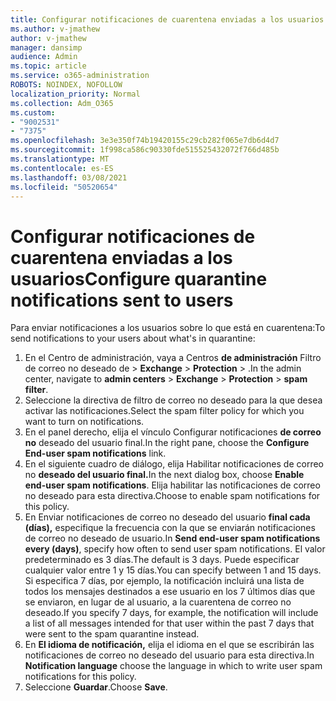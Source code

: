 ```yaml
---
title: Configurar notificaciones de cuarentena enviadas a los usuarios
ms.author: v-jmathew
author: v-jmathew
manager: dansimp
audience: Admin
ms.topic: article
ms.service: o365-administration
ROBOTS: NOINDEX, NOFOLLOW
localization_priority: Normal
ms.collection: Adm_O365
ms.custom:
- "9002531"
- "7375"
ms.openlocfilehash: 3e3e350f74b19420155c29cb282f065e7db6d4d7
ms.sourcegitcommit: 1f998ca586c90330fde515525432072f766d485b
ms.translationtype: MT
ms.contentlocale: es-ES
ms.lasthandoff: 03/08/2021
ms.locfileid: "50520654"
---
```

# <a name="configure-quarantine-notifications-sent-to-users"></a><span data-ttu-id="99485-102">Configurar notificaciones de cuarentena enviadas a los usuarios</span><span class="sxs-lookup"><span data-stu-id="99485-102">Configure quarantine notifications sent to users</span></span>

<span data-ttu-id="99485-103">Para enviar notificaciones a los usuarios sobre lo que está en cuarentena:</span><span class="sxs-lookup"><span data-stu-id="99485-103">To send notifications to your users about what's in quarantine:</span></span>

1. <span data-ttu-id="99485-104">En el Centro de administración, vaya a Centros **de administración** Filtro de correo no deseado de  >  **Exchange**  >  **Protection**  >  .</span><span class="sxs-lookup"><span data-stu-id="99485-104">In the admin center, navigate to **admin centers** > **Exchange** > **Protection** > **spam filter**.</span></span>
2. <span data-ttu-id="99485-105">Seleccione la directiva de filtro de correo no deseado para la que desea activar las notificaciones.</span><span class="sxs-lookup"><span data-stu-id="99485-105">Select the spam filter policy for which you want to turn on notifications.</span></span>
3. <span data-ttu-id="99485-106">En el panel derecho, elija el vínculo Configurar notificaciones **de correo no** deseado del usuario final.</span><span class="sxs-lookup"><span data-stu-id="99485-106">In the right pane, choose the **Configure End-user spam notifications** link.</span></span>
4. <span data-ttu-id="99485-107">En el siguiente cuadro de diálogo, elija Habilitar notificaciones de correo no **deseado del usuario final.**</span><span class="sxs-lookup"><span data-stu-id="99485-107">In the next dialog box, choose **Enable end-user spam notifications**.</span></span> <span data-ttu-id="99485-108">Elija habilitar las notificaciones de correo no deseado para esta directiva.</span><span class="sxs-lookup"><span data-stu-id="99485-108">Choose to enable spam notifications for this policy.</span></span>
5. <span data-ttu-id="99485-109">En Enviar notificaciones de correo no deseado del usuario **final cada (días),** especifique la frecuencia con la que se enviarán notificaciones de correo no deseado de usuario.</span><span class="sxs-lookup"><span data-stu-id="99485-109">In **Send end-user spam notifications every (days)**, specify how often to send user spam notifications.</span></span> <span data-ttu-id="99485-110">El valor predeterminado es 3 días.</span><span class="sxs-lookup"><span data-stu-id="99485-110">The default is 3 days.</span></span> <span data-ttu-id="99485-111">Puede especificar cualquier valor entre 1 y 15 días.</span><span class="sxs-lookup"><span data-stu-id="99485-111">You can specify between 1 and 15 days.</span></span> <span data-ttu-id="99485-112">Si especifica 7 días, por ejemplo, la notificación incluirá una lista de todos los mensajes destinados a ese usuario en los 7 últimos días que se enviaron, en lugar de al usuario, a la cuarentena de correo no deseado.</span><span class="sxs-lookup"><span data-stu-id="99485-112">If you specify 7 days, for example, the notification will include a list of all messages intended for that user within the past 7 days that were sent to the spam quarantine instead.</span></span>
6. <span data-ttu-id="99485-113">En **El idioma de notificación,** elija el idioma en el que se escribirán las notificaciones de correo no deseado del usuario para esta directiva.</span><span class="sxs-lookup"><span data-stu-id="99485-113">In **Notification language** choose the language in which to write user spam notifications for this policy.</span></span>
7. <span data-ttu-id="99485-114">Seleccione **Guardar**.</span><span class="sxs-lookup"><span data-stu-id="99485-114">Choose **Save**.</span></span>

